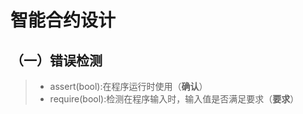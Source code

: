 # 智能合约设计  

## （一）错误检测  
>* assert(bool):在程序运行时使用（**确认**）
>* require(bool):检测在程序输入时，输入值是否满足要求（**要求**）
